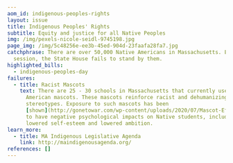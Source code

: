 ```yaml
---
aom_id: indigenous-peoples-rights
layout: issue
title: Indigenous Peoples' Rights
subtitle: Equity and justice for all Native Peoples
img: /img/pexels-nicole-seidl-9745198.jpg
page_img: /img/5c48256e-ee3b-45ed-904d-23faafa28fa7.jpg
catchphrase: There are over 50,000 Native Americans in Massachusetts. Every
  session, the State House fails to stand by them.
highlighted_bills:
  - indigenous-peoples-day
failures:
  - title: Racist Mascots
    text: There are 25 - 30 schools in Massachusetts that currently use Native
      American mascots. These mascots reinforce racist and dehumanizing
      stereotypes. Exposure to such mascots has been
      [shown](http://gonetowar.com/wp-content/uploads/2020/07/Mascot-Effects.pdf)
      to have negative psychological impacts on Native students, including
      lowered self-esteem and lowered ambition.
learn_more:
  - title: MA Indigenous Legislative Agenda
    link: http://maindigenousagenda.org/
references: []
---
```

